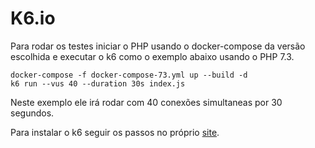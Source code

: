 # K6.io

Para rodar os testes iniciar o PHP usando o docker-compose da versão escolhida e executar o k6 como o exemplo abaixo usando o PHP 7.3.

```shell
docker-compose -f docker-compose-73.yml up --build -d
k6 run --vus 40 --duration 30s index.js
```

Neste exemplo ele irá rodar com 40 conexões simultaneas por 30 segundos.

Para instalar o k6 seguir os passos no próprio [site](https://k6.io/docs/getting-started/installation/).
